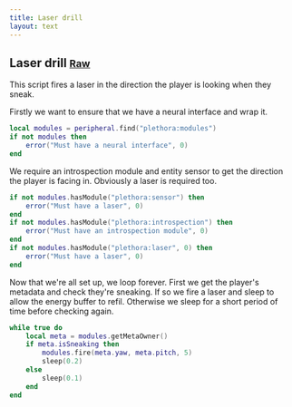 ```yaml
---
title: Laser drill
layout: text
---
```


## Laser drill <small>[Raw](laser-drill.lua)</small>
This script fires a laser in the direction the player is looking when they sneak.

Firstly we want to ensure that we have a neural interface and wrap it.

```lua
local modules = peripheral.find("plethora:modules")
if not modules then
	error("Must have a neural interface", 0)
end
```

We require an introspection module and entity sensor to get the direction the player is facing in. Obviously a laser
is required too.

```lua
if not modules.hasModule("plethora:sensor") then
	error("Must have a laser", 0)
end
if not modules.hasModule("plethora:introspection") then
	error("Must have an introspection module", 0)
end
if not modules.hasModule("plethora:laser", 0) then
	error("Must have a laser", 0)
end
```

Now that we're all set up, we loop forever. First we get the player's metadata and check they're sneaking. If so we
fire a laser and sleep to allow the energy buffer to refil. Otherwise we sleep for a short period of time before
checking again.

```lua
while true do
	local meta = modules.getMetaOwner()
	if meta.isSneaking then
		modules.fire(meta.yaw, meta.pitch, 5)
		sleep(0.2)
	else
		sleep(0.1)
	end
end
```

